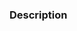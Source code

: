 ### Description

<!--
Provide some context for the code changes. Link to a task if one exists and to any relevant threads if it'd be helpful for reviewers. Reviewers should be able to understand what problem the code change addresses and how it's being addressed at a high level.
-->
